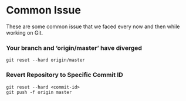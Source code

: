 # Common Issue
These are some common issue that we faced every now and then while working on Git.

### Your branch and ‘origin/master’ have diverged

    git reset --hard origin/master  

### Revert Repository to Specific Commit ID
    
    git reset --hard <commit-id>
    git push -f origin master

